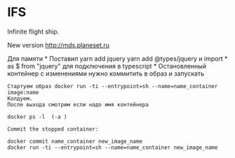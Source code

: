 IFS
==========
Infinite flight ship.
 
New version <http://mds.planeset.ru>

Для памяти
    * Поставил yarn add jquery   yarn add @types/jquery   и  import * as $ from "jquery" для подключения в typescript
    * Остановленный контейнер с изменениями нужно коммитить в образ и запускать
    
    Стартуем образ docker run -ti --entrypoint=sh --name=name_container image:name
    Колдуем.
    После выхода смотрим если надо имя контейнера
    
    docker ps -l  (-a )
    
    Commit the stopped container:
    
    docker commit name_container new_image_name
    docker run -ti --entrypoint=sh --name=name_container new_image_name

    
